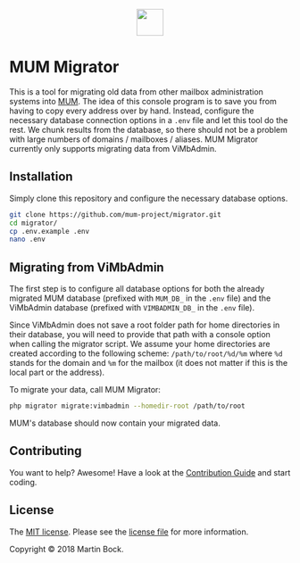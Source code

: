 <p align="center"><img src="https://mum-project.github.io/docs/img/mum.svg" height="48"></p>

# MUM Migrator

This is a tool for migrating old data from other mailbox administration systems into [MUM](https://mum-project.github.io/docs/).
The idea of this console program is to save you from having to copy every address over by hand.
Instead, configure the necessary database connection options in a `.env` file and let this tool do the rest.
We chunk results from the database, so there should not be a problem with large numbers of domains / mailboxes / aliases.
MUM Migrator currently only supports migrating data from ViMbAdmin.

## Installation

Simply clone this repository and configure the necessary database options.

```bash
git clone https://github.com/mum-project/migrator.git
cd migrator/
cp .env.example .env
nano .env
```

## Migrating from ViMbAdmin

The first step is to configure all database options for both the already migrated MUM database (prefixed with `MUM_DB_`
in the `.env` file) and the ViMbAdmin database (prefixed with `VIMBADMIN_DB_` in the `.env` file).

Since ViMbAdmin does not save a root folder path for home directories in their database, you will need to provide
that path with a console option when calling the migrator script. We assume your home directories are created according
to the following scheme: `/path/to/root/%d/%m` where `%d` stands for the domain and `%m` for the mailbox (it does not
matter if this is the local part or the address).

To migrate your data, call MUM Migrator:

```bash
php migrator migrate:vimbadmin --homedir-root /path/to/root
```

MUM's database should now contain your migrated data.

## Contributing
You want to help? Awesome! Have a look at the [Contribution Guide](CONTRIBUTING.md) and start coding.

## License
The [MIT license](https://opensource.org/licenses/MIT). 
Please see the [license file](LICENSE.md) for more information.

Copyright &copy; 2018 Martin Bock.